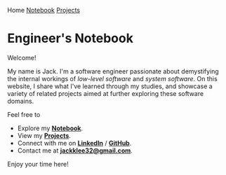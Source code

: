 Home <a href="./notebook">Notebook</a> <a href="./projects">Projects</a>

# Engineer's Notebook



Welcome!

My name is Jack. I'm a software engineer passionate about demystifying the internal workings of *low-level software* and *system software*. On this website, I share what I've learned through my studies, and showcase a variety of related projects aimed at further exploring these software domains.

Feel free to

* Explore my **<a href="./notebook">Notebook</a>**.
* View my **<a href="./projects">Projects</a>**.
* Connect with me on **[LinkedIn](https://www.linkedin.com/in/jackklee1/)** / **[GitHub](https://github.com/kyungjae-lee)**.
* Contact me at **jackklee32@gmail.com**.

Enjoy your time here!
